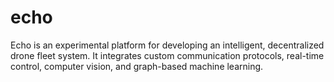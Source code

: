 # echo
Echo is an experimental platform for developing an intelligent, decentralized drone fleet system. It integrates custom communication protocols, real-time control, computer vision, and graph-based machine learning.
